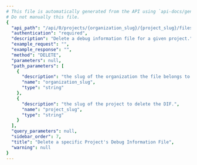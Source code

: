 ```yaml
---
# This file is automatically generated from the API using `api-docs/generate.py`
# Do not manually this file.
{
  "api_path": "/api/0/projects/{organization_slug}/{project_slug}/files/dsyms/", 
  "authentication": "required", 
  "description": "Delete a debug information file for a given project.", 
  "example_request": "", 
  "example_response": "", 
  "method": "DELETE", 
  "parameters": null, 
  "path_parameters": [
    {
      "description": "the slug of the organization the file belongs to.", 
      "name": "organization_slug", 
      "type": "string"
    }, 
    {
      "description": "the slug of the project to delete the DIF.", 
      "name": "project_slug", 
      "type": "string"
    }
  ], 
  "query_parameters": null, 
  "sidebar_order": 7, 
  "title": "Delete a specific Project's Debug Information File", 
  "warning": null
}
---
```


